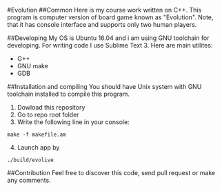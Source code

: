 
#Evolution
##Common
Here is my course work written on C++. This program is computer version of board game known as "Evolution".
Note, that it has console interface and supports only two human players.

##Developing
My OS is Ubuntu 16.04 and i am using GNU toolchain for developing. For writing code I use Sublime Text 3. 
Here are main utilites:
* G++
* GNU make
* GDB

##Installation and compiling
You should have Unix system with GNU toolchain installed to compile this program. 

1. Dowload this repository
2. Go to repo root folder
3. Write the following line in your console:

  ```
  make -f makefile.am
  ```
4. Launch app by

  ```
  ./build/evolive
  ```

##Contribution
Feel free to discover this code, send pull request or make any comments.
